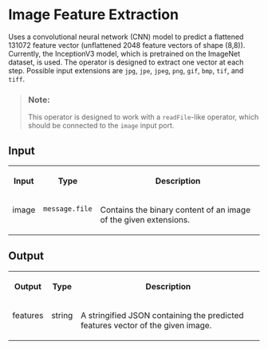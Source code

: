 <!-- loioc964cdaa486b413cba25a09045b3bc68 -->

# Image Feature Extraction



Uses a convolutional neural network \(CNN\) model to predict a flattened 131072 feature vector \(unflattened 2048 feature vectors of shape \(8,8\)\). Currently, the InceptionV3 model, which is pretrained on the ImageNet dataset, is used. The operator is designed to extract one vector at each step. Possible input extensions are `jpg`, `jpe`, `jpeg`, `png`, `gif`, `bmp`, `tif`, and `tiff`.

> ### Note:  
> This operator is designed to work with a `readFile`-like operator, which should be connected to the `image` input port.



<a name="loioc964cdaa486b413cba25a09045b3bc68__section_vy3_zfx_v4b"/>

## Input


<table>
<tr>
<th valign="top">

Input

</th>
<th valign="top">

Type

</th>
<th valign="top">

Description

</th>
</tr>
<tr>
<td valign="top">

image

</td>
<td valign="top">

`message.file` 

</td>
<td valign="top">

Contains the binary content of an image of the given extensions.

</td>
</tr>
</table>



<a name="loioc964cdaa486b413cba25a09045b3bc68__section_ozm_1gx_v4b"/>

## Output


<table>
<tr>
<th valign="top">

Output

</th>
<th valign="top">

Type

</th>
<th valign="top">

Description

</th>
</tr>
<tr>
<td valign="top">

features

</td>
<td valign="top">

string

</td>
<td valign="top">

A stringified JSON containing the predicted features vector of the given image.

</td>
</tr>
</table>

